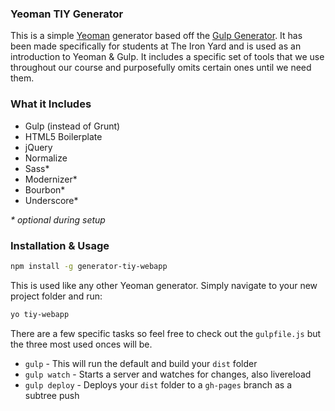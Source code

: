 ### Yeoman TIY Generator

This is a simple [Yeoman](http://yeoman.io/) generator based off the [Gulp Generator](https://github.com/yeoman/generator-gulp-webapp). It has been made specifically for students at The Iron Yard and is used as an introduction to Yeoman & Gulp. It includes a specific set of tools that we use throughout our course and purposefully omits certain ones until we need them.

### What it Includes

* Gulp (instead of Grunt)
* HTML5 Boilerplate
* jQuery
* Normalize
* Sass*
* Modernizer*
* Bourbon*
* Underscore*

_* optional during setup_

### Installation & Usage

```sh
npm install -g generator-tiy-webapp
```

This is used like any other Yeoman generator. Simply navigate to your new project folder and run:

```sh
yo tiy-webapp
```

There are a few specific tasks so feel free to check out the `gulpfile.js` but the three most used onces will be.

* `gulp` - This will run the default and build your `dist` folder
* `gulp watch` - Starts a server and watches for changes, also livereload
* `gulp deploy` - Deploys your `dist` folder to a `gh-pages` branch as a subtree push
